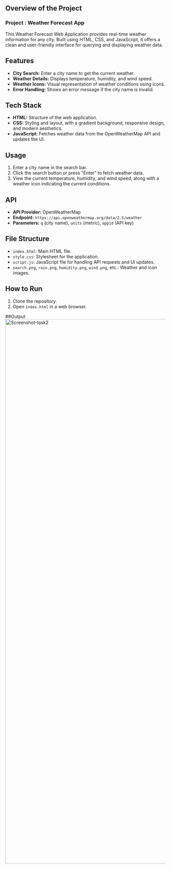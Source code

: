 ## Overview of the Project

### **Project : Weather Forecast App**

This Weather Forecast Web Application provides real-time weather information for any city. Built using HTML, CSS, and JavaScript, it offers a clean and user-friendly interface for querying and displaying weather data.

## Features

- **City Search:** Enter a city name to get the current weather.
- **Weather Details:** Displays temperature, humidity, and wind speed.
- **Weather Icons:** Visual representation of weather conditions using icons.
- **Error Handling:** Shows an error message if the city name is invalid.

## Tech Stack

- **HTML:** Structure of the web application.
- **CSS:** Styling and layout, with a gradient background, responsive design, and modern aesthetics.
- **JavaScript:** Fetches weather data from the OpenWeatherMap API and updates the UI.

## Usage

1. Enter a city name in the search bar.
2. Click the search button or press "Enter" to fetch weather data.
3. View the current temperature, humidity, and wind speed, along with a weather icon indicating the current conditions.

## API

- **API Provider:** OpenWeatherMap
- **Endpoint:** `https://api.openweathermap.org/data/2.5/weather`
- **Parameters:** `q` (city name), `units` (metric), `appid` (API key)

## File Structure

- `index.html`: Main HTML file.
- `style.css`: Stylesheet for the application.
- `script.js`: JavaScript file for handling API requests and UI updates.
- `search.png`, `rain.png`, `humidity.png`, `wind.png`, etc.: Weather and icon images.

## How to Run

1. Clone the repository.
2. Open `index.html` in a web browser.

##Output
<img width="1710" alt="Screenshot-task2" src="https://github.com/user-attachments/assets/bd35a3bc-53f3-43e8-91dc-2d98a8b30d32">
